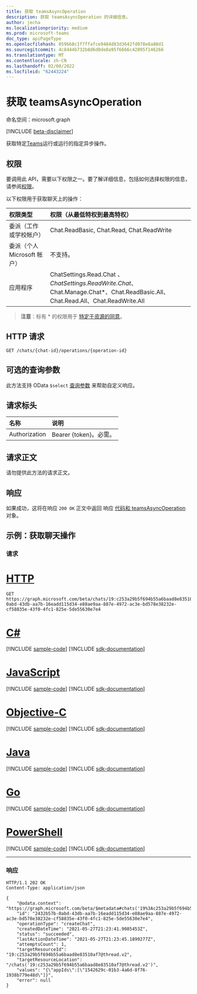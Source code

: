 ```yaml
---
title: 获取 teamsAsyncOperation
description: 获取 teamsAsyncOperation 的详细信息。
author: jecha
ms.localizationpriority: medium
ms.prod: microsoft-teams
doc_type: apiPageType
ms.openlocfilehash: 059b68c1f7ffafce9484d83d3642fd078e8a88d1
ms.sourcegitcommit: 4c8444b732b8d6d0de8a95f6666c42095f146266
ms.translationtype: MT
ms.contentlocale: zh-CN
ms.lasthandoff: 02/08/2022
ms.locfileid: "62443224"
---
```

# <a name="get-teamsasyncoperation"></a>获取 teamsAsyncOperation
命名空间：microsoft.graph

[!INCLUDE [beta-disclaimer](../../includes/beta-disclaimer.md)]

获取特定[Teams](../resources/teamsasyncoperation.md)运行或运行的指定异步操作。

## <a name="permissions"></a>权限
要调用此 API，需要以下权限之一。要了解详细信息，包括如何选择权限的信息，请参阅[权限](/graph/permissions-reference)。

以下权限用于获取聊天上的操作：

| 权限类型                        | 权限（从最低特权到最高特权）|
| :------------------------------------- | :--------------------------------------------------- |
| 委派（工作或学校帐户）     | Chat.ReadBasic, Chat.Read, Chat.ReadWrite|
| 委派（个人 Microsoft 帐户） | 不支持。 |
| 应用程序                            | ChatSettings.Read.Chat *、ChatSettings.ReadWrite.Chat*、Chat.Manage.Chat*、Chat.ReadBasic.All、Chat.Read.All、Chat.ReadWrite.All |

> **注意**：标有 * 的权限用于 [特定于资源的同意](/microsoftteams/platform/graph-api/rsc/resource-specific-consent)。

## <a name="http-request"></a>HTTP 请求
<!-- { 
    "blockType": "ignored" 
} 
-->
``` http
GET /chats/{chat-id}/operations/{operation-id}
```

## <a name="optional-query-parameters"></a>可选的查询参数

此方法支持 OData `$select` [查询参数](/graph/query-parameters) 来帮助自定义响应。

## <a name="request-headers"></a>请求标头

|名称|说明|
|:---|:---|
|Authorization|Bearer {token}。必需。|

## <a name="request-body"></a>请求正文

请勿提供此方法的请求正文。

## <a name="response"></a>响应

如果成功，这将在响应 `200 OK` 正文中返回 响应 [代码和 teamsAsyncOperation](../resources/teamsasyncoperation.md) 对象。

## <a name="example-get-operation-on-chat"></a>示例：获取聊天操作

### <a name="request"></a>请求

# <a name="http"></a>[HTTP](#tab/http)
<!-- {
  "blockType": "request",
  "name": "get_chat_operation"
}
-->
``` http
GET https://graph.microsoft.com/beta/chats/19:c253a29b5f694b55a6baad8e83510af7@thread.v2/operations/2432b57b-0abd-43db-aa7b-16eadd115d34-e88ae9aa-887e-4972-ac3e-bd578e38232e-cf58835e-43f0-4fc1-825e-5de55630e7e4
```
# <a name="c"></a>[C#](#tab/csharp)
[!INCLUDE [sample-code](../includes/snippets/csharp/get-chat-operation-csharp-snippets.md)]
[!INCLUDE [sdk-documentation](../includes/snippets/snippets-sdk-documentation-link.md)]

# <a name="javascript"></a>[JavaScript](#tab/javascript)
[!INCLUDE [sample-code](../includes/snippets/javascript/get-chat-operation-javascript-snippets.md)]
[!INCLUDE [sdk-documentation](../includes/snippets/snippets-sdk-documentation-link.md)]

# <a name="objective-c"></a>[Objective-C](#tab/objc)
[!INCLUDE [sample-code](../includes/snippets/objc/get-chat-operation-objc-snippets.md)]
[!INCLUDE [sdk-documentation](../includes/snippets/snippets-sdk-documentation-link.md)]

# <a name="java"></a>[Java](#tab/java)
[!INCLUDE [sample-code](../includes/snippets/java/get-chat-operation-java-snippets.md)]
[!INCLUDE [sdk-documentation](../includes/snippets/snippets-sdk-documentation-link.md)]

# <a name="go"></a>[Go](#tab/go)
[!INCLUDE [sample-code](../includes/snippets/go/get-chat-operation-go-snippets.md)]
[!INCLUDE [sdk-documentation](../includes/snippets/snippets-sdk-documentation-link.md)]

# <a name="powershell"></a>[PowerShell](#tab/powershell)
[!INCLUDE [sample-code](../includes/snippets/powershell/get-chat-operation-powershell-snippets.md)]
[!INCLUDE [sdk-documentation](../includes/snippets/snippets-sdk-documentation-link.md)]

---


### <a name="response"></a>响应
<!-- {
  "blockType": "response",
  "@odata.type": "microsoft.graph.teamsAsyncOperation"
}
-->
``` http
HTTP/1.1 202 OK
Content-Type: application/json

{
    "@odata.context": "https://graph.microsoft.com/beta/$metadata#chats('19%3Ac253a29b5f694b55a6baad8e83510af7%40thread.v2')/operations/$entity",
    "id": "2432b57b-0abd-43db-aa7b-16eadd115d34-e88ae9aa-887e-4972-ac3e-bd578e38232e-cf58835e-43f0-4fc1-825e-5de55630e7e4",
    "operationType": "createChat",
    "createdDateTime": "2021-05-27T21:23:41.9085453Z",
    "status": "succeeded",
    "lastActionDateTime": "2021-05-27T21:23:45.1899277Z",
    "attemptsCount": 1,
    "targetResourceId": "19:c253a29b5f694b55a6baad8e83510af7@thread.v2",
    "targetResourceLocation": "/chats('19:c253a29b5f694b55a6baad8e83510af7@thread.v2')",
    "values": "{\"appIds\":[\"1542629c-01b3-4a6d-8f76-1938b779e48d\"]}",
    "error": null
}
```
